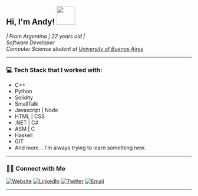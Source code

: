 <h2> Hi, I'm Andy! <img src="https://media.giphy.com/media/USV0ym3bVWQJJmNu3N/giphy.gif" width="50"></h2>

<p><em>
| From Argentina | 22 years old |</br>
Software Developer </br>
Computer Science student at <a href="https://www.dc.uba.ar/">University of Buenos Aires</a></br>
</em></p>

<hr>
<h3> 💻 Tech Stack that I worked with:</h3>

<ul>
<li> C++
<li> Python
<li> Solidity
<li> SmallTalk
<li> Javascript | Node
<li> HTML | CSS
<li> .NET | C#
<li> ASM | C
<li> Haskell
<li> GIT
<li> And more... I'm always trying to learn something new.

</ul>

<hr>
<h3> 🤝🏻 Connect with Me </h3>

<p align="center">

<a href="https://afel.site/"><img alt="Website" src="https://img.shields.io/badge/Website-black?style=flat-square&logo=google-chrome"></a> <a href="https://www.linkedin.com/in/andresfelder/"><img alt="LinkedIn" src="https://img.shields.io/badge/LinkedIn-black?style=flat-square&logo=linkedin"></a> <a href="https://www.twitter.com/afel_xyz/"><img alt="Twitter" src="https://img.shields.io/badge/Twitter-black?style=flat-square&logo=Twitter"></a> <a href="mailto:andyfelder16@gmail.com"><img alt="Email" src="https://img.shields.io/badge/Email-black?style=flat-square&logo=gmail"></a>
</p>
<hr>


